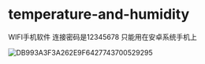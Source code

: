 # temperature-and-humidity

 WIFI手机软件 连接密码是12345678 只能用在安卓系统手机上
 
 ![DB993A3F3A262E9F6427743700529295](https://user-images.githubusercontent.com/49837901/118806220-61040700-b8d9-11eb-9f86-da7dca23acfd.jpg)
